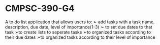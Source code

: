 # CMPSC-390-G4
 A to do list application that allows users to:
          ➢ add tasks with a task name, description, due date, level of importance(1-3)
          ➢ to set due dates to that task
          ➢to create lists to seperate tasks
          ➢to organized tasks according to their due dates
          ➢to organized tasks according to their level of importance
          

